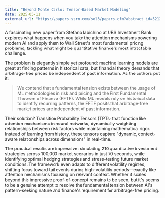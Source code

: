 ```yaml
---
title: "Beyond Monte Carlo: Tensor-Based Market Modeling"
date: 2025-05-11
external_url: "https://papers.ssrn.com/sol3/papers.cfm?abstract_id=5212863"
---
```


A fascinating new paper from Stefano Iabichino at UBS Investment Bank explores what happens when you take the attention mechanisms powering modern AI and apply them to Wall Street's most fundamental pricing problems, tackling what might be quantitative finance's most intractable challenge.

The problem is elegantly simple yet profound: machine learning models are great at finding patterns in historical data, but financial theory demands that arbitrage-free prices be independent of past information. As the authors put it:

> We contend that a fundamental tension exists between the usage of ML methodologies in risk and pricing and the First Fundamental Theorem of Finance (FFTF). While ML models rely on historical data to identify recurring patterns, the FFTF posits that arbitrage-free market prices are independent of past information.

Their solution? Transition Probability Tensors (TPTs) that function like attention mechanisms in neural networks, dynamically weighting relationships between risk factors while maintaining mathematical rigor. Instead of learning from history, these tensors capture "dynamic, context-aware relationships across dimensions" in real-time.

The practical results are impressive: simulating 210 quantitative investment strategies across 100,000 market scenarios in just 70 seconds, while identifying optimal hedging strategies and stress-testing future market conditions. The framework even adapts to different volatility regimes, shifting focus toward tail events during high-volatility periods—exactly like attention mechanisms focusing on relevant context. Whether it scales beyond this impressive proof-of-concept remains to be seen, but it's seems to be a genuine attempt to resolve the fundamental tension between AI's pattern-seeking nature and finance's requirement for arbitrage-free pricing.